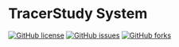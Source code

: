 # TracerStudy System
[![GitHub license](https://img.shields.io/github/license/rhalp10/TracerStudy-System.svg?style=for-the-badge)](https://github.com/rhalp10/TracerStudy-System/blob/master/LICENSE)
[![GitHub issues](https://img.shields.io/github/issues/rhalp10/TracerStudy-System.svg?style=for-the-badge)](https://github.com/rhalp10/TracerStudy-System/issues)
[![GitHub forks](https://img.shields.io/github/forks/rhalp10/TracerStudy-System.svg?style=for-the-badge)](https://github.com/rhalp10/TracerStudy-System/network)
